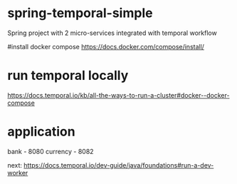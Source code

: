 # spring-temporal-simple
Spring project with 2 micro-services integrated with temporal workflow

#install docker compose
https://docs.docker.com/compose/install/

# run temporal locally
https://docs.temporal.io/kb/all-the-ways-to-run-a-cluster#docker--docker-compose

# application
bank - 8080
currency - 8082

next: https://docs.temporal.io/dev-guide/java/foundations#run-a-dev-worker
